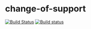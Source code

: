 # change-of-support

[![Build Status](https://travis-ci.org/ZGIS/change-of-support.svg?branch=master)](https://travis-ci.org/ZGIS/change-of-support)
[![Build status](https://ci.appveyor.com/api/projects/status/np0gff0lkqe3jurt/branch/master?svg=true)](https://ci.appveyor.com/project/karpfen/change-of-support/branch/master)
